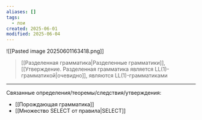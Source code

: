 ```yaml
---
aliases: []
tags:
  - лои
created: 2025-06-01
modified: 2025-06-04
---
```

![[Pasted image 20250601163418.png]]

> [[Разделенная грамматика|Разделенные грамматики]], [[Утверждение. Разделенная грамматика является LL(1)-грамматикой|очевидно]], являются LL(1)-грамматиками


---
Связанные определения/теоремы/следствия/утверждения:
- [[Порождающая грамматика]]
- [[Множество SELECT от правила|SELECT]]
